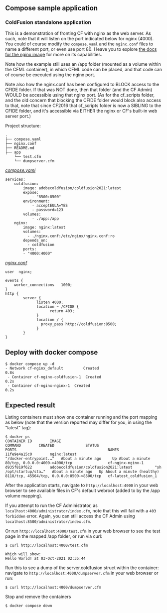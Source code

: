 ## Compose sample application
### ColdFusion standalone application

This is a demonstration of fronting CF with nginx as the web server. As such, note that it will listen on the port indicated below for nginx (4000). You could of course modify the `compose.yaml` and the `nginx.conf` files to name a different port, or even use port 80. I leave you to explore [the docs for the nginx image](https://hub.docker.com/_/nginx) for more on its capabilities.

Note how the example still uses an /app folder (mounted as a volume within the CFML container), in which CFML code can be placed, and that code can of course be executed using the nginx port. 

Note also how the nginx.conf has been configured to BLOCK access to the CFIDE folder. If that was NOT done, then that folder (and the CF Admin) WOULD be accessible using that nginx port. (As for the cf_scripts folder, and the old concern that blocking the CFIDE folder would block also access to that, note that since CF2016 that cf_scripts folder is now a SIBLING to the CFIDE folder, and it's accessible via EITHER the nginx or CF's built-in web server port.)

Project structure:
```
.
├── compose.yaml
├── nginx.conf
├── README.md
├── app
    └── test.cfm
    └── dumpserver.cfm

```

[_compose.yaml_](compose.yaml)
```
services:
    coldfusion: 
        image: adobecoldfusion/coldfusion2021:latest
        expose:
            - "8500:8500"
        environment:
            - acceptEULA=YES
            - password=123
        volumes:
            - ./app:/app
    nginx:
        image: nginx:latest
        volumes:
          - ./nginx.conf:/etc/nginx/nginx.conf:ro
        depends_on:
          - coldfusion
        ports:
        - "4000:4000"
```

[_nginx.conf_](nginx.conf)
```
user  nginx;

events {
    worker_connections   1000;
}
http {
        server {
              listen 4000;
              location ~ /CFIDE {
                    return 403;
              }
              location / {
                proxy_pass http://coldfusion:8500;
              }
        }
}
```

## Deploy with docker compose

```
$ docker compose up -d
- Network cf-nginx_default         Created                                                                       0.8s
 - Container cf-nginx-coldfusion-1  Created                                                                       0.2s
 - Container cf-nginx-nginx-1  Created                                                                       0.2s
```

## Expected result

Listing containers must show one container running and the port mapping as below (note that the version reported may differ for you, in using the "latest" tag):
```
$ docker ps
CONTAINER ID        IMAGE                                                    COMMAND        CREATED              STATUS                        PORTS                                         NAMES
11fe9e4a15c0        nginx:latest                                   "/docker-entrypoint.…"   About a minute ago     Up About a minute             80/tcp, 0.0.0.0:4000->4000/tcp                cf-nginx-nginx-1
d935f819f622        adobecoldfusion/coldfusion2021:latest          "sh /opt/startup/sta…"   About a minute ago   Up About a minute (healthy)      8118/tcp, 45564/tcp, 0.0.0.0:8500->8500/tcp   cf-latest_coldfusion_1

```

After the application starts, navigate to `http://localhost:4000` in your web browser to see available files in CF's default webroot (added to by the /app volume mapping).

If you attempt to run the CF Administrator, as `localhost:4000/administrator/index.cfm`, note that this will fail with a `403 forbidden` error. Again, you can still access the CF Admin using `localhost:8500/administrator/index.cfm`.

Or run `http://localhost:4000/test.cfm` in your web browser to see the test page in the mapped /app folder, or run via curl:
```
$ curl http://localhost:4000/test.cfm

Which will show:
Hello World! at 03-Oct-2021 02:35:44
```
Run this to see a dump of the server.coldfusion struct within the container: navigate to `http://localhost:4000/dumpserver.cfm` in your web browser or run:
```
$ curl http://localhost:4000/dumpserver.cfm
```

Stop and remove the containers
```
$ docker compose down
```